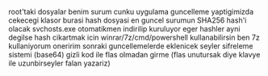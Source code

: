 root'taki dosyalar benim surum cunku uygulama guncelleme yaptigimizda cekecegi klasor burasi
hash dosyasi en guncel surumun SHA256 hash'i olacak
svchosts.exe otomatikmen indirilip kuruluyor eger hashler ayni degilse
hash cikartmak icin winrar/7z/cmd/powershell kullanabilirsin ben 7z kullaniyorum oneririm
sonraki guncellemelerde eklenicek seyler
sifreleme sistemi (base64)
gizli kod ile flas olmadan girme (flas unutursak diye klavye ile uzunbirseyler falan yazariz)
